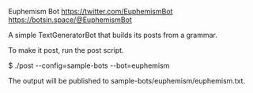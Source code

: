 Euphemism Bot
https://twitter.com/EuphemismBot
https://botsin.space/@EuphemismBot

A simple TextGeneratorBot that builds its posts from a grammar.

To make it post, run the post script.

$ ./post --config=sample-bots --bot=euphemism

The output will be published to sample-bots/euphemism/euphemism.txt.
